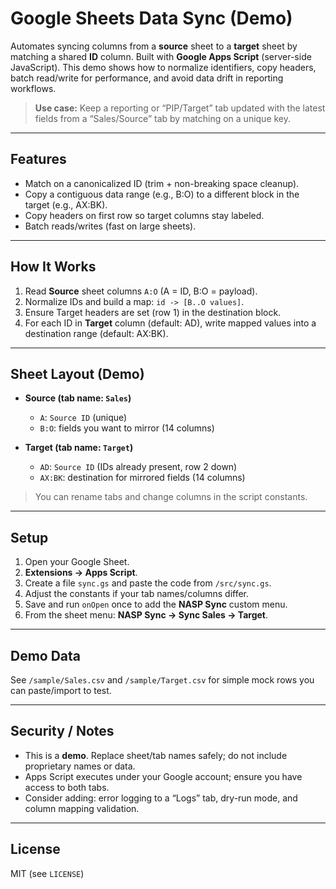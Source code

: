 # Google Sheets Data Sync (Demo)

Automates syncing columns from a **source** sheet to a **target** sheet by matching a shared **ID** column. Built with **Google Apps Script** (server-side JavaScript). This demo shows how to normalize identifiers, copy headers, batch read/write for performance, and avoid data drift in reporting workflows.

> **Use case:** Keep a reporting or “PIP/Target” tab updated with the latest fields from a “Sales/Source” tab by matching on a unique key.

---

## Features
- Match on a canonicalized ID (trim + non-breaking space cleanup).
- Copy a contiguous data range (e.g., B:O) to a different block in the target (e.g., AX:BK).
- Copy headers on first row so target columns stay labeled.
- Batch reads/writes (fast on large sheets).

---

## How It Works
1. Read **Source** sheet columns `A:O` (A = ID, B:O = payload).
2. Normalize IDs and build a map: `id -> [B..O values]`.
3. Ensure Target headers are set (row 1) in the destination block.
4. For each ID in **Target** column (default: AD), write mapped values into a destination range (default: AX:BK).

---

## Sheet Layout (Demo)
- **Source (tab name: `Sales`)**
  - `A`: `Source ID` (unique)
  - `B:O`: fields you want to mirror (14 columns)

- **Target (tab name: `Target`)**
  - `AD`: `Source ID` (IDs already present, row 2 down)
  - `AX:BK`: destination for mirrored fields (14 columns)

> You can rename tabs and change columns in the script constants.

---

## Setup
1. Open your Google Sheet.
2. **Extensions → Apps Script**.
3. Create a file `sync.gs` and paste the code from `/src/sync.gs`.
4. Adjust the constants if your tab names/columns differ.
5. Save and run `onOpen` once to add the **NASP Sync** custom menu.
6. From the sheet menu: **NASP Sync → Sync Sales → Target**.

---

## Demo Data
See `/sample/Sales.csv` and `/sample/Target.csv` for simple mock rows you can paste/import to test.

---

## Security / Notes
- This is a **demo**. Replace sheet/tab names safely; do not include proprietary names or data.
- Apps Script executes under your Google account; ensure you have access to both tabs.
- Consider adding: error logging to a “Logs” tab, dry-run mode, and column mapping validation.

---

## License
MIT (see `LICENSE`)
